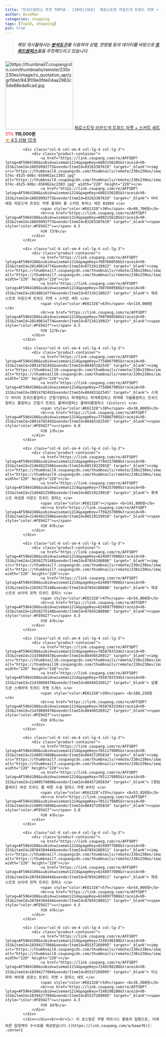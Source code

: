 ```yaml
---
title: "트위드원피스 추천 TOP10 - [30대][여성]  제로스트릿 라운드넥 트위드 자켓 + 스커트 세트 "
author: WiseMan
categories: shopping
tags: [Top10, shopping]
pin: true
---
```


> ##### 해당 게시물에서는 [**분석도구**](https://itemscout.io/)를 이용하여 **성별**, **연령별** 등의 데이터를 바탕으로 [**트위드원피스**](https://link.coupang.com/a/baae76)들을 추천해드리고 있습니다.
<div class="container"><div class="row">
            <div class="col-6 col-sm-4 col-lg-4 col-lg-3">
                <div class="product-container">
                    <a href="https://link.coupang.com/re/AFFSDP?lptag=AF5964186&subid=wiseman1214&pageKey=7607660566&traceid=V0-153&itemId=20140614781&vendorItemId=87234110943" target="_blank"><img src="https://thumbnail7.coupangcdn.com/thumbnails/remote/230x230ex/image/rs_quotation_api/ygrfibet/843f09e0fde04aa2983c5de88eda6cad.jpg" alt="https://thumbnail7.coupangcdn.com/thumbnails/remote/230x230ex/image/rs_quotation_api/ygrfibet/843f09e0fde04aa2983c5de88eda6cad.jpg" width="220" height="220"></a>
                    <a href="https://link.coupang.com/re/AFFSDP?lptag=AF5964186&subid=wiseman1214&pageKey=7607660566&traceid=V0-153&itemId=20140614781&vendorItemId=87234110943" target="_blank"> 제로스트릿 라운드넥 트위드 자켓 + 스커트 세트 </a>
                    <span style="color:#E61328">31%</span> <b>119,000원</b>
                    <br><a href="https://link.coupang.com/re/AFFSDP?lptag=AF5964186&subid=wiseman1214&pageKey=7607660566&traceid=V0-153&itemId=20140614781&vendorItemId=87234110943" target="_blank"><span style="color:#FE9427">★</span> 4.5
                    리뷰 12개</a>
                </div>
            </div>
            
            <div class="col-6 col-sm-4 col-lg-4 col-lg-3">
                <div class="product-container">
                    <a href="https://link.coupang.com/re/AFFSDP?lptag=AF5964186&subid=wiseman1214&pageKey=6802156285&traceid=V0-153&itemId=16059993773&vendorItemId=83263307619" target="_blank"><img src="https://thumbnail8.coupangcdn.com/thumbnails/remote/230x230ex/image/retail/images/2022/09/26/16/5/1c79c532-574c-4525-b0bc-656962ac2303.jpg" alt="https://thumbnail8.coupangcdn.com/thumbnails/remote/230x230ex/image/retail/images/2022/09/26/16/5/1c79c532-574c-4525-b0bc-656962ac2303.jpg" width="220" height="220"></a>
                    <a href="https://link.coupang.com/re/AFFSDP?lptag=AF5964186&subid=wiseman1214&pageKey=6802156285&traceid=V0-153&itemId=16059993773&vendorItemId=83263307619" target="_blank"> 비비에모 라운드넥 트위드 자켓 플레어 롱 스커트 투피스 세트 01894 </a>
                    <span style="color:#E61328">30%</span> <b>89,700원</b>
                    <br><a href="https://link.coupang.com/re/AFFSDP?lptag=AF5964186&subid=wiseman1214&pageKey=6802156285&traceid=V0-153&itemId=16059993773&vendorItemId=83263307619" target="_blank"><span style="color:#FE9427">★</span> 4.5
                    리뷰 73개</a>
                </div>
            </div>
            
            <div class="col-6 col-sm-4 col-lg-4 col-lg-3">
                <div class="product-container">
                    <a href="https://link.coupang.com/re/AFFSDP?lptag=AF5964186&subid=wiseman1214&pageKey=7607660566&traceid=V0-153&itemId=20140614774&vendorItemId=87234110923" target="_blank"><img src="https://thumbnail7.coupangcdn.com/thumbnails/remote/230x230ex/image/rs_quotation_api/ygrfibet/843f09e0fde04aa2983c5de88eda6cad.jpg" alt="https://thumbnail7.coupangcdn.com/thumbnails/remote/230x230ex/image/rs_quotation_api/ygrfibet/843f09e0fde04aa2983c5de88eda6cad.jpg" width="220" height="220"></a>
                    <a href="https://link.coupang.com/re/AFFSDP?lptag=AF5964186&subid=wiseman1214&pageKey=7607660566&traceid=V0-153&itemId=20140614774&vendorItemId=87234110923" target="_blank"> 제로스트릿 라운드넥 트위드 자켓 + 스커트 세트 </a>
                    <span style="color:#E61328">63%</span> <b>119,000원</b>
                    <br><a href="https://link.coupang.com/re/AFFSDP?lptag=AF5964186&subid=wiseman1214&pageKey=7607660566&traceid=V0-153&itemId=20140614774&vendorItemId=87234110923" target="_blank"><span style="color:#FE9427">★</span> 4.5
                    리뷰 12개</a>
                </div>
            </div>
            
            <div class="col-6 col-sm-4 col-lg-4 col-lg-3">
                <div class="product-container">
                    <a href="https://link.coupang.com/re/AFFSDP?lptag=AF5964186&subid=wiseman1214&pageKey=7758067905&traceid=V0-153&itemId=20914782492&vendorItemId=88483162545" target="_blank"><img src="https://thumbnail10.coupangcdn.com/thumbnails/remote/230x230ex/image/vendor_inventory/041f/5df96d30724597ebc02a1e3fd33b20416e42a4f36155ecce1ba665925676.jpg" alt="https://thumbnail10.coupangcdn.com/thumbnails/remote/230x230ex/image/vendor_inventory/041f/5df96d30724597ebc02a1e3fd33b20416e42a4f36155ecce1ba665925676.jpg" width="220" height="220"></a>
                    <a href="https://link.coupang.com/re/AFFSDP?lptag=AF5964186&subid=wiseman1214&pageKey=7758067905&traceid=V0-153&itemId=20914782492&vendorItemId=88483162545" target="_blank"> 스테디 마티아 트위드롱원피스 간절기원피스 하객원피스 하객룩원피스 하객룩 가을롱원피스 트위드원피스 롱원피스 간절기 트위드 플레어원피스 플레어롱원피스 (2colors) </a>
                    <span style="color:#E61328">38%</span> <b>38,800원</b>
                    <br><a href="https://link.coupang.com/re/AFFSDP?lptag=AF5964186&subid=wiseman1214&pageKey=7758067905&traceid=V0-153&itemId=20914782492&vendorItemId=88483162545" target="_blank"><span style="color:#FE9427">★</span> 4.0
                    리뷰 1개</a>
                </div>
            </div>
            
            <div class="col-6 col-sm-4 col-lg-4 col-lg-3">
                <div class="product-container">
                    <a href="https://link.coupang.com/re/AFFSDP?lptag=AF5964186&subid=wiseman1214&pageKey=7794257809&traceid=V0-153&itemId=21464822506&vendorItemId=88519229918" target="_blank"><img src="https://thumbnail9.coupangcdn.com/thumbnails/remote/230x230ex/image/rs_quotation_api/x7ghmruo/6910683e504446e4a94ca6a6b3df7152.jpg" alt="https://thumbnail9.coupangcdn.com/thumbnails/remote/230x230ex/image/rs_quotation_api/x7ghmruo/6910683e504446e4a94ca6a6b3df7152.jpg" width="220" height="220"></a>
                    <a href="https://link.coupang.com/re/AFFSDP?lptag=AF5964186&subid=wiseman1214&pageKey=7794257809&traceid=V0-153&itemId=21464822506&vendorItemId=88519229918" target="_blank"> 룩캐스트 여성용 라운드 트위드 원피스 </a>
                    <span style="color:#E61328"></span> <b>141,000원</b>
                    <br><a href="https://link.coupang.com/re/AFFSDP?lptag=AF5964186&subid=wiseman1214&pageKey=7794257809&traceid=V0-153&itemId=21464822506&vendorItemId=88519229918" target="_blank"><span style="color:#FE9427">★</span> 
                    리뷰 0개</a>
                </div>
            </div>
            
            <div class="col-6 col-sm-4 col-lg-4 col-lg-3">
                <div class="product-container">
                    <a href="https://link.coupang.com/re/AFFSDP?lptag=AF5964186&subid=wiseman1214&pageKey=6248977008&traceid=V0-153&itemId=12656275148&vendorItemId=87854108886" target="_blank"><img src="https://thumbnail7.coupangcdn.com/thumbnails/remote/230x230ex/image/rs_quotation_api/htrdvmds/348db16f0e634bdda75c262c75dbf621.jpg" alt="https://thumbnail7.coupangcdn.com/thumbnails/remote/230x230ex/image/rs_quotation_api/htrdvmds/348db16f0e634bdda75c262c75dbf621.jpg" width="220" height="220"></a>
                    <a href="https://link.coupang.com/re/AFFSDP?lptag=AF5964186&subid=wiseman1214&pageKey=6248977008&traceid=V0-153&itemId=12656275148&vendorItemId=87854108886" target="_blank"> 제로스트릿 브이넥 핀턱 트위드 원피스 </a>
                    <span style="color:#E61328">47%</span> <b>54,000원</b>
                    <br><a href="https://link.coupang.com/re/AFFSDP?lptag=AF5964186&subid=wiseman1214&pageKey=6248977008&traceid=V0-153&itemId=12656275148&vendorItemId=87854108886" target="_blank"><span style="color:#FE9427">★</span> 4.5
                    리뷰 4개</a>
                </div>
            </div>
            
            <div class="col-6 col-sm-4 col-lg-4 col-lg-3">
                <div class="product-container">
                    <a href="https://link.coupang.com/re/AFFSDP?lptag=AF5964186&subid=wiseman1214&pageKey=7858783334&traceid=V0-153&itemId=21439889478&vendorItemId=88494526912" target="_blank"><img src="https://thumbnail10.coupangcdn.com/thumbnails/remote/230x230ex/image/rs_quotation_api/ccfyu69q/d1a21098d6b54dc989919812d9c5dee3.jpg" alt="https://thumbnail10.coupangcdn.com/thumbnails/remote/230x230ex/image/rs_quotation_api/ccfyu69q/d1a21098d6b54dc989919812d9c5dee3.jpg" width="220" height="220"></a>
                    <a href="https://link.coupang.com/re/AFFSDP?lptag=AF5964186&subid=wiseman1214&pageKey=7858783334&traceid=V0-153&itemId=21439889478&vendorItemId=88494526912" target="_blank"> 살롱드욘 스퀘어넥 트위드 자켓 드레스 </a>
                    <span style="color:#E61328">39%</span> <b>108,250원</b>
                    <br><a href="https://link.coupang.com/re/AFFSDP?lptag=AF5964186&subid=wiseman1214&pageKey=7858783334&traceid=V0-153&itemId=21439889478&vendorItemId=88494526912" target="_blank"><span style="color:#FE9427">★</span> 
                    리뷰 0개</a>
                </div>
            </div>
            
            <div class="col-6 col-sm-4 col-lg-4 col-lg-3">
                <div class="product-container">
                    <a href="https://link.coupang.com/re/AFFSDP?lptag=AF5964186&subid=wiseman1214&pageKey=7851179805&traceid=V0-153&itemId=21400574898&vendorItemId=88457205834" target="_blank"><img src="https://thumbnail7.coupangcdn.com/thumbnails/remote/230x230ex/image/vendor_inventory/022d/532a8f0f41dada071f7a80fddbcf24c161c1ffab54dec337250a9a5acbee.JPG" alt="https://thumbnail7.coupangcdn.com/thumbnails/remote/230x230ex/image/vendor_inventory/022d/532a8f0f41dada071f7a80fddbcf24c161c1ffab54dec337250a9a5acbee.JPG" width="220" height="220"></a>
                    <a href="https://link.coupang.com/re/AFFSDP?lptag=AF5964186&subid=wiseman1214&pageKey=7851179805&traceid=V0-153&itemId=21400574898&vendorItemId=88457205834" target="_blank"> [랜덤플레이] 여성 트위드 롱 버튼 수술 원피스 자켓 A라인 </a>
                    <span style="color:#E61328">25%</span> <b>53,920원</b>
                    <br><a href="https://link.coupang.com/re/AFFSDP?lptag=AF5964186&subid=wiseman1214&pageKey=7851179805&traceid=V0-153&itemId=21400574898&vendorItemId=88457205834" target="_blank"><span style="color:#FE9427">★</span> 3.0
                    리뷰 4개</a>
                </div>
            </div>
            
            <div class="col-6 col-sm-4 col-lg-4 col-lg-3">
                <div class="product-container">
                    <a href="https://link.coupang.com/re/AFFSDP?lptag=AF5964186&subid=wiseman1214&pageKey=6248977008&traceid=V0-153&itemId=20784384444&vendorItemId=87854108911" target="_blank"><img src="https://thumbnail7.coupangcdn.com/thumbnails/remote/230x230ex/image/rs_quotation_api/htrdvmds/348db16f0e634bdda75c262c75dbf621.jpg" alt="https://thumbnail7.coupangcdn.com/thumbnails/remote/230x230ex/image/rs_quotation_api/htrdvmds/348db16f0e634bdda75c262c75dbf621.jpg" width="220" height="220"></a>
                    <a href="https://link.coupang.com/re/AFFSDP?lptag=AF5964186&subid=wiseman1214&pageKey=6248977008&traceid=V0-153&itemId=20784384444&vendorItemId=87854108911" target="_blank"> 제로스트릿 브이넥 핀턱 트위드 원피스 </a>
                    <span style="color:#E61328">57%</span> <b>54,000원</b>
                    <br><a href="https://link.coupang.com/re/AFFSDP?lptag=AF5964186&subid=wiseman1214&pageKey=6248977008&traceid=V0-153&itemId=20784384444&vendorItemId=87854108911" target="_blank"><span style="color:#FE9427">★</span> 4.5
                    리뷰 4개</a>
                </div>
            </div>
            
            <div class="col-6 col-sm-4 col-lg-4 col-lg-3">
                <div class="product-container">
                    <a href="https://link.coupang.com/re/AFFSDP?lptag=AF5964186&subid=wiseman1214&pageKey=7240198108&traceid=V0-153&itemId=18394277004&vendorItemId=85537269995" target="_blank"><img src="https://thumbnail8.coupangcdn.com/thumbnails/remote/230x230ex/image/rs_quotation_api/obnlo3i6/4d41a2a9f42047f7b0aa7b16683cd6e1.png" alt="https://thumbnail8.coupangcdn.com/thumbnails/remote/230x230ex/image/rs_quotation_api/obnlo3i6/4d41a2a9f42047f7b0aa7b16683cd6e1.png" width="220" height="220"></a>
                    <a href="https://link.coupang.com/re/AFFSDP?lptag=AF5964186&subid=wiseman1214&pageKey=7240198108&traceid=V0-153&itemId=18394277004&vendorItemId=85537269995" target="_blank"> 미소파파 여아용 로망스 트위드 자켓 + 원피스 세트 </a>
                    <span style="color:#E61328">54%</span> <b>26,500원</b>
                    <br><a href="https://link.coupang.com/re/AFFSDP?lptag=AF5964186&subid=wiseman1214&pageKey=7240198108&traceid=V0-153&itemId=18394277004&vendorItemId=85537269995" target="_blank"><span style="color:#FE9427">★</span> 4.5
                    리뷰 34개</a>
                </div>
            </div>
            </div></div><br><br>[👉 이 포스팅은 쿠팡 파트너스 활동의 일환으로, 이에 따른 일정액의 수수료를 제공받습니다.](https://link.coupang.com/a/baae76){: .center}